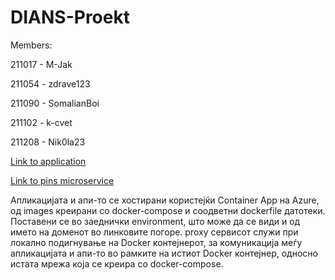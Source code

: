 # DIANS-Proekt
Members:

211017 - M-Jak

211054 - zdrave123

211090 - SomalianBoi

211102 - k-cvet

211208 - Nik0la23

[Link to application](https://omm-app.nicepebble-3b5681aa.westeurope.azurecontainerapps.io/)  

[Link to pins microservice](https://omm-api.nicepebble-3b5681aa.westeurope.azurecontainerapps.io)

Апликацијата и апи-то се хостирани користејќи Container App на Azure, од images креирани со docker-compose и соодветни dockerfile датотеки.
Поставени се во заеднички environment, што може да се види и од името на доменот во линковите погоре.
proxy сервисот служи при локално подигнување на Docker контејнерот, за комуникација меѓу апликацијата и апи-то во рамките на истиот Docker контејнер, односно истата мрежа која се креира со docker-compose.
